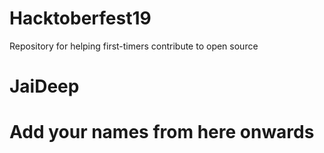# Hacktoberfest19
Repository for helping first-timers contribute to open source


# JaiDeep
# Add your names from here onwards
